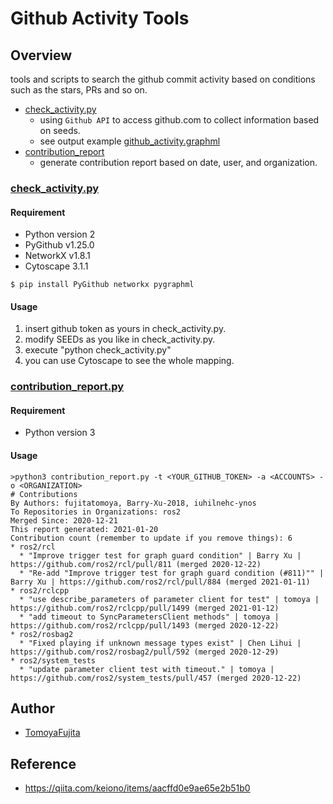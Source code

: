 # Github Activity Tools

## Overview

tools and scripts to search the github commit activity based on conditions such as the stars, PRs and so on.

- [check_activity.py](./check_activity.py)
  - using `Github API` to access github.com to collect information based on seeds.
  - see output example [github_activity.graphml](./github_activity.graphml)
- [contribution_report](./contribution_report.py)
  - generate contribution report based on date, user, and organization.

### [check_activity.py](./check_activity.py)

#### Requirement

- Python version 2
- PyGithub v1.25.0
- NetworkX v1.8.1
- Cytoscape 3.1.1

```
$ pip install PyGithub networkx pygraphml
```

#### Usage

1. insert github token as yours in check_activity.py.
2. modify SEEDs as you like in check_activity.py.
3. execute "python check_activity.py"
4. you can use Cytoscape to see the whole mapping.

### [contribution_report.py](./contribution_report.py)

#### Requirement

- Python version 3

#### Usage

```
>python3 contribution_report.py -t <YOUR_GITHUB_TOKEN> -a <ACCOUNTS> -o <ORGANIZATION>
# Contributions
By Authors: fujitatomoya, Barry-Xu-2018, iuhilnehc-ynos
To Repositories in Organizations: ros2
Merged Since: 2020-12-21
This report generated: 2021-01-20
Contribution count (remember to update if you remove things): 6
* ros2/rcl
  * "Improve trigger test for graph guard condition" | Barry Xu | https://github.com/ros2/rcl/pull/811 (merged 2020-12-22)
  * "Re-add "Improve trigger test for graph guard condition (#811)"" | Barry Xu | https://github.com/ros2/rcl/pull/884 (merged 2021-01-11)
* ros2/rclcpp
  * "use describe_parameters of parameter client for test" | tomoya | https://github.com/ros2/rclcpp/pull/1499 (merged 2021-01-12)
  * "add timeout to SyncParametersClient methods" | tomoya | https://github.com/ros2/rclcpp/pull/1493 (merged 2020-12-22)
* ros2/rosbag2
  * "Fixed playing if unknown message types exist" | Chen Lihui | https://github.com/ros2/rosbag2/pull/592 (merged 2020-12-29)
* ros2/system_tests
  * "update parameter client test with timeout." | tomoya | https://github.com/ros2/system_tests/pull/457 (merged 2020-12-22)
```

## Author

- [TomoyaFujita](https://github.com/tomoyafujita)

## Reference

- https://qiita.com/keiono/items/aacffd0e9ae65e2b51b0
